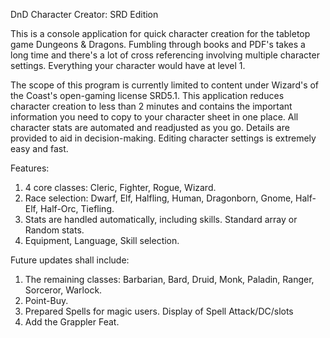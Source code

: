 DnD Character Creator: SRD Edition

This is a console application for quick character creation for the tabletop game Dungeons & Dragons. 
Fumbling through books and PDF's takes a long time and there's a lot of cross referencing involving multiple character settings.
Everything your character would have at level 1.

The scope of this program is currently limited to content under Wizard's of the Coast's open-gaming license SRD5.1.
This application reduces character creation to less than 2 minutes and contains the important information you need to copy to your character sheet in one place.
All character stats are automated and readjusted as you go. Details are provided to aid in decision-making.
Editing character settings is extremely easy and fast.

Features:
1. 4 core classes: Cleric, Fighter, Rogue, Wizard.
2. Race selection: Dwarf, Elf, Halfling, Human, Dragonborn, Gnome, Half-Elf, Half-Orc, Tiefling.
3. Stats are handled automatically, including skills. Standard array or Random stats.
4. Equipment, Language, Skill selection.

Future updates shall include:
1. The remaining classes: Barbarian, Bard, Druid, Monk, Paladin, Ranger, Sorceror, Warlock.
2. Point-Buy.
3. Prepared Spells for magic users. Display of Spell Attack/DC/slots
4. Add the Grappler Feat.
